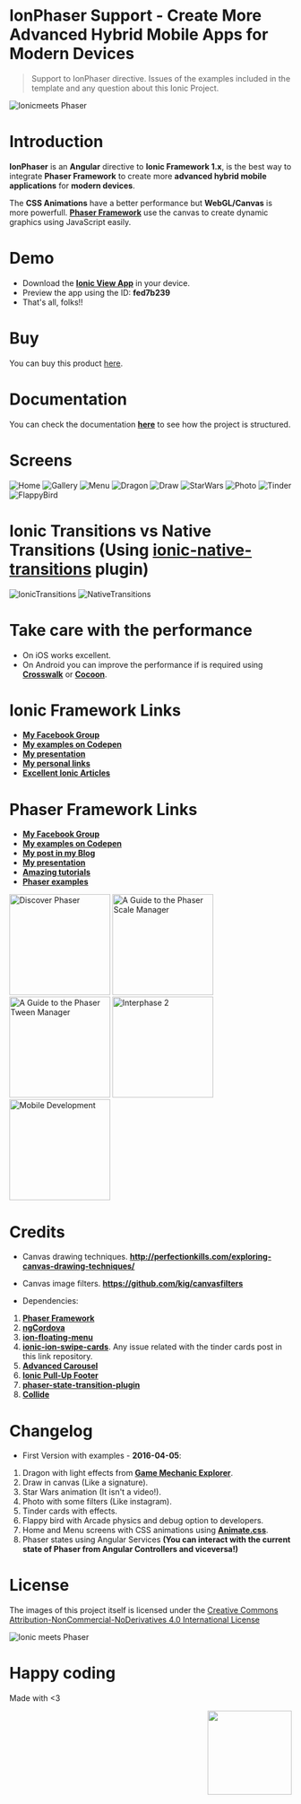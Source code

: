 # **IonPhaser Support - Create More Advanced Hybrid Mobile Apps for Modern Devices**
> Support to IonPhaser directive. Issues of the examples included in the template and any question about this Ionic Project. 

![Ionicmeets Phaser](https://raw.githubusercontent.com/jdnichollsc/IonPhaser/master/assets/3.jpg)

# Introduction

**IonPhaser** is an **Angular** directive to **Ionic Framework 1.x**, is the best way to integrate **Phaser Framework** to create more **advanced hybrid mobile applications** for **modern devices**.

The **CSS Animations** have a better performance but **WebGL/Canvas** is more powerfull. **[Phaser Framework](https://github.com/photonstorm/phaser)** use the canvas to create dynamic graphics using JavaScript easily.

# Demo
* Download the **[Ionic View App](http://view.ionic.io/)** in your device.
* Preview the app using the ID: **fed7b239**
* That's all, folks!!

# Buy
You can buy this product [here](https://gumroad.com/l/qXpUV).

# Documentation
You can check the documentation **[here](https://docs.google.com/document/d/11B10Z--Nsi7b0DAPknckrai29jjccASKQH6jkTcWEew/edit?usp=sharing)** to see how the project is structured.

# Screens

![Home](https://github.com/jdnichollsc/IonPhaser/blob/master/assets/screens/IonPhaser.gif?raw=true)
![Gallery](https://github.com/jdnichollsc/IonPhaser/blob/master/assets/screens/Gallery.gif?raw=true)
![Menu](https://github.com/jdnichollsc/IonPhaser/blob/master/assets/screens/Menu.gif?raw=true)
![Dragon](https://github.com/jdnichollsc/IonPhaser/blob/master/assets/screens/Dragon.gif?raw=true)
![Draw](https://github.com/jdnichollsc/IonPhaser/blob/master/assets/screens/Draw.gif?raw=true)
![StarWars](https://github.com/jdnichollsc/IonPhaser/blob/master/assets/screens/StarWars.gif?raw=true)
![Photo](https://github.com/jdnichollsc/IonPhaser/blob/master/assets/screens/Photo.gif?raw=true)
![Tinder](https://github.com/jdnichollsc/IonPhaser/blob/master/assets/screens/Tinder.gif?raw=true)
![FlappyBird](https://github.com/jdnichollsc/IonPhaser/blob/master/assets/screens/FlappyBird.gif?raw=true)

# Ionic Transitions vs Native Transitions (Using **[ionic-native-transitions](https://github.com/shprink/ionic-native-transitions)** plugin)

![IonicTransitions](https://github.com/jdnichollsc/IonPhaser/blob/master/assets/screens/IonicTransitions.gif?raw=true)
![NativeTransitions](https://github.com/jdnichollsc/IonPhaser/blob/master/assets/screens/NativeTransitions.gif?raw=true)

# Take care with the performance

* On iOS works excellent.
* On Android you can improve the performance if is required using **[Crosswalk](https://crosswalk-project.org/)** or **[Cocoon](https://cocoon.io/)**.

# Ionic Framework Links
* **[My Facebook Group](https://www.facebook.com/groups/phonegapcordova/)**
* **[My examples on Codepen](http://codepen.io/collection/DRzLVL/)**
* **[My presentation](http://slides.com/juandavidnicholls/apps-moviles)**
* **[My personal links](https://gist.github.com/jdnichollsc/53bfd200f04fd51c87d5)**
* **[Excellent Ionic Articles](http://www.gajotres.net/)**

# Phaser Framework Links
* **[My Facebook Group](https://www.facebook.com/groups/javascriptgames/)**
* **[My examples on Codepen](http://codepen.io/collection/AQWqbV/)**
* **[My post in my Blog](http://nicholls.co/blog/post/Creando-Juegos-HTML5-con-Phaser-en-Monaco)**
* **[My presentation](http://slides.com/juandavidnicholls/juegos-en-javascript/)**
* **[Amazing tutorials](http://www.emanueleferonato.com/category/phaser/)**
* **[Phaser examples](http://phaser.io/examples)**

<a href="https://www.discoverphaser.com/"><img height="180px" src="https://www.discoverphaser.com/img/phaser-cover.jpg" alt="Discover Phaser"></a>
<a href="https://leanpub.com/phaserscalemanager"><img height="180px" src="https://s3.amazonaws.com/titlepages.leanpub.com/phaserscalemanager/hero?1425571996" alt="A Guide to the Phaser Scale Manager"></a>
<a href="https://leanpub.com/phasertweenmanager"><img height="180px" src="https://s3.amazonaws.com/titlepages.leanpub.com/phasertweenmanager/hero?1425572060" alt="A Guide to the Phaser Tween Manager"></a>
<a href="http://phaser.io/interphase/2"><img height="180px" src="http://phaser.io/content/interphase/2/images/editorial/book.png" alt="Interphase 2"></a>
<a href="https://joshmorony.com/mobile-development-for-web-developers/"><img height="180px" src="https://joshmorony.com/mobile-development-for-web-developers/images/cover-image.png" alt="Mobile Development"></a>

# Credits

* Canvas drawing techniques. **http://perfectionkills.com/exploring-canvas-drawing-techniques/**

* Canvas image filters. **https://github.com/kig/canvasfilters**

* Dependencies:
 1. **[Phaser Framework](http://phaser.io/)**
 2. **[ngCordova](http://ngcordova.com/)**
 3. **[ion-floating-menu](http://market.ionic.io/plugins/ion-floating-menu)**
 4. **[ionic-ion-swipe-cards](https://github.com/driftyco/ionic-ion-tinder-cards)**. Any issue related with the tinder cards post in this link repository.
 5. **[Advanced Carousel](http://market.ionic.io/plugins/advanced-carousel)**
 6. **[Ionic Pull-Up Footer](https://market.ionic.io/plugins/pullup-footer)**
 7. **[phaser-state-transition-plugin](https://github.com/aaccurso/phaser-state-transition-plugin)**
 8. **[Collide](https://github.com/driftyco/collide)**

# Changelog

- First Version with examples - **2016-04-05**:
 1. Dragon with light effects from **[Game Mechanic Explorer](http://gamemechanicexplorer.com/)**.
 2. Draw in canvas (Like a signature).
 3. Star Wars animation (It isn't a video!).
 4. Photo with some filters (Like instagram).
 5. Tinder cards with effects.
 6. Flappy bird with Arcade physics and debug option to developers.
 7. Home and Menu screens with CSS animations using **[Animate.css](https://daneden.github.io/animate.css/)**.
 8. Phaser states using Angular Services **(You can interact with the current state of Phaser from Angular Controllers and viceversa!)**


# License

The images of this project itself is licensed under the [Creative Commons Attribution-NonCommercial-NoDerivatives 4.0 International License](http://creativecommons.org/licenses/by-nc-nd/4.0/)

![Ionic meets Phaser](https://github.com/jdnichollsc/IonPhaser/blob/master/assets/2.jpg?raw=true)

# Happy coding
Made with <3

<img width="150px" src="https://github.com/jdnichollsc/jdnichollsc.github.io/blob/master/assets/nicholls.png?raw=true" align="right">
